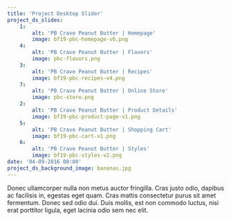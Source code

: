 ```yaml
---
title: 'Project Desktop Slider'
project_ds_slides:
    1:
        alt: 'PB Crave Peanut Butter | Homepage'
        image: bf19-pbc-homepage-v6.png
    4:
        alt: 'PB Crave Peanut Butter | Flavors'
        image: pbc-flavors.png
    3:
        alt: 'PB Crave Peanut Butter | Recipes'
        image: bf19-pbc-recipes-v4.png
    7:
        alt: 'PB Crave Peanut Butter | Online Store'
        image: pbc-store.png
    2:
        alt: 'PB Crave Peanut Butter | Product Details'
        image: bf19-pbc-product-page-v1.png
    5:
        alt: 'PB Crave Peanut Butter | Shopping Cart'
        image: bf19-pbc-cart-v1.png
    6:
        alt: 'PB Crave Peanut Butter | Styles'
        image: bf19-pbc-styles-v2.png
date: '04-09-2016 00:00'
project_ds_background_image: bananas.jpg
---
```


Donec ullamcorper nulla non metus auctor fringilla. Cras justo odio, dapibus ac facilisis in, egestas eget quam. Cras mattis consectetur purus sit amet fermentum. Donec sed odio dui. Duis mollis, est non commodo luctus, nisi erat porttitor ligula, eget lacinia odio sem nec elit.